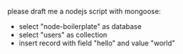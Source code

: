 please draft me a nodejs script with mongoose:

- select "node-boilerplate" as database
- select "users" as collection
- insert record with field "hello" and value "world"
